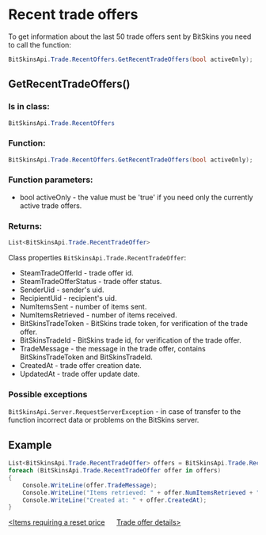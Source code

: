 ﻿# Recent trade offers

To get information about the last 50  trade offers sent by BitSkins you need to call the function:

```csharp
BitSkinsApi.Trade.RecentOffers.GetRecentTradeOffers(bool activeOnly);
```

## GetRecentTradeOffers()

### Is in class:

```csharp
BitSkinsApi.Trade.RecentOffers
```

### Function:

```csharp
BitSkinsApi.Trade.RecentOffers.GetRecentTradeOffers(bool activeOnly);
```

### Function parameters:
* bool activeOnly - the value must be 'true' if you need only the currently active trade offers.

### Returns:

```csharp
List<BitSkinsApi.Trade.RecentTradeOffer>
```

Class properties ```BitSkinsApi.Trade.RecentTradeOffer```:
* SteamTradeOfferId - trade offer id.
* SteamTradeOfferStatus - trade offer status.
* SenderUid - sender's uid.
* RecipientUid - recipient's uid.
* NumItemsSent - number of items sent.
* NumItemsRetrieved - number of items received.
* BitSkinsTradeToken - BitSkins trade token, for verification of the trade offer.
* BitSkinsTradeId - BitSkins trade id, for verification of the trade offer.
* TradeMessage - the message in the trade offer, contains BitSkinsTradeToken and BitSkinsTradeId.
* CreatedAt - trade offer creation date.
* UpdatedAt - trade offer update date.

### Possible exceptions
```BitSkinsApi.Server.RequestServerException``` - in case of transfer to the function incorrect data or problems on the BitSkins server.

## Example

```csharp
List<BitSkinsApi.Trade.RecentTradeOffer> offers = BitSkinsApi.Trade.RecentOffers.GetRecentTradeOffers(false);
foreach (BitSkinsApi.Trade.RecentTradeOffer offer in offers)
{
    Console.WriteLine(offer.TradeMessage);
    Console.WriteLine("Items retrieved: " + offer.NumItemsRetrieved + " Items sent: " + offer.NumItemsSent);
    Console.WriteLine("Created at: " + offer.CreatedAt);
}
```

[<Items requiring a reset price](https://github.com/Captious99/BitSkinsApi/blob/master/docs/eng/market/reset_price_items.md) &nbsp;&nbsp;&nbsp;&nbsp; [Trade offer details>](https://github.com/Captious99/BitSkinsApi/blob/master/docs/eng/trade/trade_details.md)